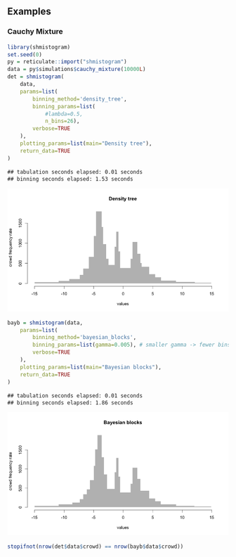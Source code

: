 
Examples
--------

### Cauchy Mixture

``` r
library(shmistogram)
set.seed(0)
py = reticulate::import("shmistogram")
data = py$simulations$cauchy_mixture(10000L)
det = shmistogram(
    data, 
    params=list(
        binning_method='density_tree',
        binning_params=list(
            #lambda=0.5, 
            n_bins=26),
        verbose=TRUE
    ),
    plotting_params=list(main="Density tree"),
    return_data=TRUE
)
```

    ## tabulation seconds elapsed: 0.01 seconds
    ## binning seconds elapsed: 1.53 seconds

![](binning_comparison_files/figure-markdown_github/unnamed-chunk-1-1.png)

``` r
bayb = shmistogram(data, 
    params=list(
        binning_method='bayesian_blocks',
        binning_params=list(gamma=0.005), # smaller gamma -> fewer bins
        verbose=TRUE
    ),
    plotting_params=list(main="Bayesian blocks"),
    return_data=TRUE
)
```

    ## tabulation seconds elapsed: 0.01 seconds
    ## binning seconds elapsed: 1.86 seconds

![](binning_comparison_files/figure-markdown_github/unnamed-chunk-2-1.png)

``` r
stopifnot(nrow(det$data$crowd) == nrow(bayb$data$crowd))
```
